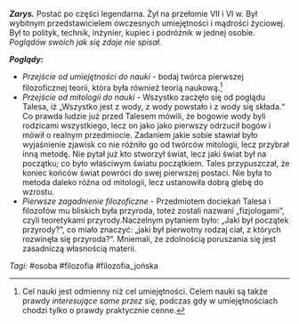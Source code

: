 ___Zarys.___ Postać po części legendarna. Żył na przełomie VII i VI w. Był wybitnym przedstawicielem ówczesnych umiejętności i mądrości życiowej. Był to polityk, technik, inżynier, kupiec i podróżnik w jednej osobie. _Poglądów swoich jak się zdaje nie spisał._

___Poglądy:___
- _Przejście od umiejętności do nauki_ - bodaj twórca pierwszej filozoficznej teorii, która była również teorią naukową.[^1]
- _Przejście od mitologii do nauki_ - Wszystko zaczęło się od poglądu Talesa, iż „Wszystko jest z wody, z wody powstało i z wody się składa.“ Co prawda ludzie już przed Talesem mówili, że bogowie wody byli rodzicami wszystkiego, lecz on jako jako pierwszy odrzucił bogów i mówił o realnym przedmiocie. Zadaniem jakie sobie stawiał było wyjaśnienie zjawisk co nie różniło go od twórców mitologii, lecz przybrał inną metodę. Nie pytał już kto stworzył świat, lecz jaki świat był na początku; co było właściwym światu początkiem. Tales przypuszczał, że koniec końców świat powróci do swej pierwszej postaci. Nie była to metoda daleko różna od mitologii, lecz ustanowiła dobrą glebę do wzrostu.
- _Pierwsze zagadnienie filozoficzne_ - Przedmiotem dociekań Talesa i filozofów mu bliskich była przyroda, toteż zostali nazwani „fizjologami“, czyli teoretykami przyrody.Naczelnym pytaniem było: „Jaki był początek przyrody?“, co miało znaczyć: „jaki był pierwotny rodzaj ciał, z których rozwinęła się przyroda?“. Mniemali, że zdolnością poruszania się jest zasadniczą własnością materii.

_Tagi:_ #osoba #filozofia #filozofia_jońska 

[^1]: Cel nauki jest odmienny niż cel umiejętności. Celem nauki są także prawdy _interesujące same przez się_, podczas gdy w umiejętnościach chodzi tylko o prawdy praktycznie cenne.